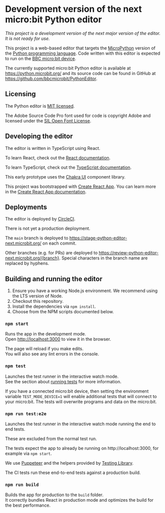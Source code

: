 # Development version of the next micro:bit Python editor

_This project is a development version of the next major version of the editor. It is not ready for use._

This project is a web-based editor that targets the [MicroPython](https://micropython.org) version of the [Python programming language](http://python.org/). Code written with this editor is expected to run on the [BBC micro:bit device](https://microbit.org).

The currently supported micro:bit Python editor is available at https://python.microbit.org/ and its source code can be found in GitHub at https://github.com/bbcmicrobit/PythonEditor.

## Licensing

The Python editor is [MIT licensed](./LICENSE).

The Adobe Source Code Pro font used for code is copyright Adobe and licensed under the [SIL Open Font License](src/fonts/SOURCE_CODE_PRO_LICENSE.md).

## Developing the editor

The editor is written in TypeScript using React.

To learn React, check out the [React documentation](https://reactjs.org/).

To learn TypeScript, check out the [TypeScript documentation](https://www.typescriptlang.org/).

This early prototype uses the [Chakra UI](https://chakra-ui.com/) component library.

This project was bootstrapped with [Create React App](https://github.com/facebook/create-react-app). You can learn more in the [Create React App documentation](https://facebook.github.io/create-react-app/docs/getting-started).

## Deployments

The editor is deployed by [CircleCI](https://circleci.com/gh/microbit-foundation/python-editor-next).

There is not yet a production deployment.

The `main` branch is deployed to https://stage-python-editor-next.microbit.org/ on each commit.

Other branches (e.g. for PRs) are deployed to https://review-python-editor-next.microbit.org/{branch}. Special characters in the branch name are replaced by hyphens.

## Building and running the editor

1. Ensure you have a working Node.js environment. We recommend using the LTS version of Node.
2. Checkout this repository.
3. Install the dependencies via `npm install`.
4. Choose from the NPM scripts documented below.

### `npm start`

Runs the app in the development mode.\
Open [http://localhost:3000](http://localhost:3000) to view it in the browser.

The page will reload if you make edits.\
You will also see any lint errors in the console.

### `npm test`

Launches the test runner in the interactive watch mode.\
See the section about [running tests](https://facebook.github.io/create-react-app/docs/running-tests) for more information.

If you have a connected micro:bit device, then setting the environment variable `TEST_MODE_DEVICE=1` will enable additional tests that will connect to your micro:bit. The tests will overwrite programs and data on the micro:bit.

### `npm run test:e2e`

Launches the test runner in the interactive watch mode running the end to end tests.

These are excluded from the normal test run.

The tests expect the app to already be running on http://localhost:3000, for example via `npm start`.

We use [Puppeteer](https://pptr.dev/) and the helpers provided by [Testing Library](https://testing-library.com/docs/pptr-testing-library/intro/).

The CI tests run these end-to-end tests against a production build.

### `npm run build`

Builds the app for production to the `build` folder.\
It correctly bundles React in production mode and optimizes the build for the best performance.
